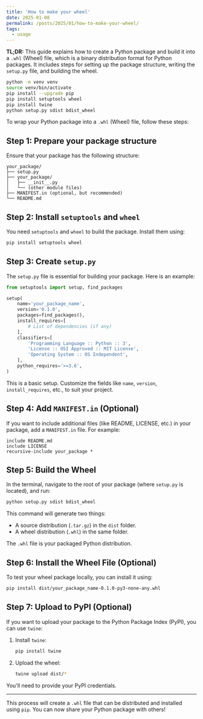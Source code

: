 ```yaml
---
title: 'How to make your wheel'
date: 2025-01-08
permalink: /posts/2025/01/how-to-make-your-wheel/
tags:
  - usage
---
```


**TL;DR:** This guide explains how to create a Python package and build it into a `.whl` (Wheel) file, which is a binary distribution format for Python packages. It includes steps for setting up the package structure, writing the `setup.py` file, and building the wheel.

<!--more-->

```bash
python -m venv venv
source venv/bin/activate
pip install --upgrade pip
pip install setuptools wheel
pip install twine
python setup.py sdist bdist_wheel
```

To wrap your Python package into a `.whl` (Wheel) file, follow these steps:

## Step 1: Prepare your package structure

Ensure that your package has the following structure:

```shell
your_package/
├── setup.py
├── your_package/
│   ├── __init__.py
│   └── (other module files)
├── MANIFEST.in (optional, but recommended)
└── README.md
```

## Step 2: Install `setuptools` and `wheel`

You need `setuptools` and `wheel` to build the package. Install them using:

```bash
pip install setuptools wheel
```

## Step 3: Create `setup.py`

The `setup.py` file is essential for building your package. Here is an example:

```python
from setuptools import setup, find_packages

setup(
    name='your_package_name',
    version='0.1.0',
    packages=find_packages(),
    install_requires=[
        # List of dependencies (if any)
    ],
    classifiers=[
        'Programming Language :: Python :: 3',
        'License :: OSI Approved :: MIT License',
        'Operating System :: OS Independent',
    ],
    python_requires='>=3.6',
)
```

This is a basic setup. Customize the fields like `name`, `version`, `install_requires`, etc., to suit your project.

## Step 4: Add `MANIFEST.in` (Optional)

If you want to include additional files (like README, LICENSE, etc.) in your package, add a `MANIFEST.in` file. For example:

```plaintext
include README.md
include LICENSE
recursive-include your_package *
```

## Step 5: Build the Wheel

In the terminal, navigate to the root of your package (where `setup.py` is located), and run:

```bash
python setup.py sdist bdist_wheel
```

This command will generate two things:

- A source distribution (`.tar.gz`) in the `dist` folder.
- A wheel distribution (`.whl`) in the same folder.

The `.whl` file is your packaged Python distribution.

## Step 6: Install the Wheel File (Optional)

To test your wheel package locally, you can install it using:

```bash
pip install dist/your_package_name-0.1.0-py3-none-any.whl
```

## Step 7: Upload to PyPI (Optional)

If you want to upload your package to the Python Package Index (PyPI), you can use `twine`:

1. Install `twine`:

   ```bash
   pip install twine
   ```

2. Upload the wheel:

   ```bash
   twine upload dist/*
   ```

You'll need to provide your PyPI credentials.

---

This process will create a `.whl` file that can be distributed and installed using `pip`. You can now share your Python package with others!
